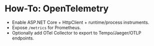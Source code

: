 # How-To: OpenTelemetry

- Enable ASP.NET Core + HttpClient + runtime/process instruments.
- Expose `/metrics` for Prometheus.
- Optionally add OTel Collector to export to Tempo/Jaeger/OTLP endpoints.
